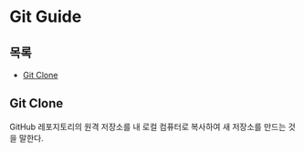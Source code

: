 # Git Guide

## 목록
- [Git Clone](#git-clone)

## Git Clone
GitHub 레포지토리의 원격 저장소를 내 로컬 컴퓨터로 복사하여 새 저장소를 만드는 것을 말한다.
